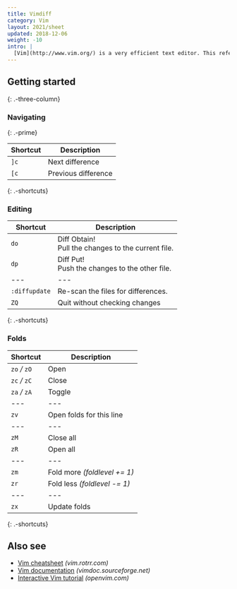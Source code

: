 ```yaml
---
title: Vimdiff
category: Vim
layout: 2021/sheet
updated: 2018-12-06
weight: -10
intro: |
  [Vim](http://www.vim.org/) is a very efficient text editor. This reference was made for Vim 8.0.
---
```


Getting started
---------------
{: .-three-column}

### Navigating
{: .-prime}

| Shortcut       | Description                      |
| ---            | ---                              |
| `]c`           | Next difference                  |
| `[c`           | Previous difference              |
{: .-shortcuts}

### Editing

| Shortcut | Description                         |
| ---            | ---                              |
| `do`           | Diff Obtain! <br>Pull the changes to the current file. |
| `dp`           | Diff Put! <br>Push the changes to the other file. |
| ---            | ---                              |
| `:diffupdate`  | Re-scan the files for differences.                    |
| `ZQ`           | Quit without checking changes    |
{: .-shortcuts}

### Folds

| Shortcut      | Description                  |
| ---           | ---                          |
| `zo` _/_ `zO` | Open                         |
| `zc` _/_ `zC` | Close                        |
| `za` _/_ `zA` | Toggle                       |
| ---           | ---                          |
| `zv`          | Open folds for this line     |
| ---           | ---                          |
| `zM`          | Close all                    |
| `zR`          | Open all                     |
| ---           | ---                          |
| `zm`          | Fold more _(foldlevel += 1)_ |
| `zr`          | Fold less _(foldlevel -= 1)_ |
| ---           | ---                          |
| `zx`          | Update folds                 |
{: .-shortcuts}


Also see
--------

- [Vim cheatsheet](https://vim.rtorr.com/) _(vim.rotrr.com)_
- [Vim documentation](http://vimdoc.sourceforge.net/htmldoc/) _(vimdoc.sourceforge.net)_
- [Interactive Vim tutorial](http://openvim.com/) _(openvim.com)_

